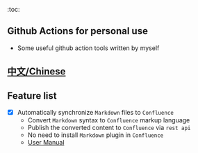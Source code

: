 <!-- Space: documents -->
<!-- Parent: actions -->
<!-- Title: README_EN.md -->

<!-- Macro: \!\[.*\]\((.+)\)\<\!\-\- width=(.*) \-\-\>
     Template: ac:image
     Url: ${1}
     Width: ${2} -->
<!-- Macro: :toc:
     Template: ac:toc
     Printable: 'false'
     MinLevel: 2 
     MaxLevel: 4 -->
<!-- Include: doc/other/disclaimer.md -->

:toc:

## Github Actions for personal use
- Some useful github action tools written by myself

## [中文/Chinese][README]

## Feature list
- [X] Automatically synchronize `Markdown` files to `Confluence`
  - Convert `Markdown` syntax to `Confluence` markup language
  - Publish the converted content to `Confluence` via `rest api`
  - No need to install `Markdown` plugin in `Confluence`
  - [User Manual][SyncMarkdownToConfluence]


[README]: ../../README.md
[SyncMarkdownToConfluence]: ./SyncMarkdownToConfluence.md
